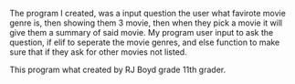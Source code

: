 The program I created, was a input question the user what favirote movie genre is, then showing them 3 movie, then when they pick a movie it will give them a summary of said movie. My program user input to ask the question, if elif to seperate the movie genres, and else function to make sure that if they ask for other movies not listed.

This program what created by RJ Boyd grade 11th grader.